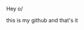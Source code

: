 Hey o/

this is my github and that's it


<!---
stabmewithcrucifix/stabmewithcrucifix is a ✨ special ✨ repository because its `README.md` (this file) appears on your GitHub profile.
You can click the Preview link to take a look at your changes.
--->
